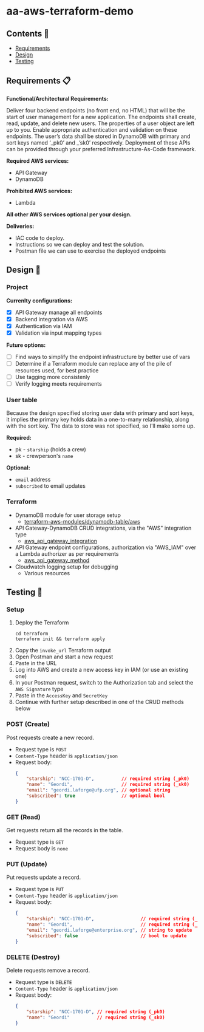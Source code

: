 # aa-aws-terraform-demo

## Contents 📕

- [Requirements](#requirements-)
- [Design](#design-)
- [Testing](#testing-)

## Requirements 📋

**Functional/Architectural Requirements:**
 
Deliver four backend endpoints (no front end, no HTML) that will be the start of user management for a new application.  The endpoints shall create, read, update, and delete new users.  The properties of a user object are left up to you. Enable appropriate authentication and validation on these endpoints. The user’s data shall be stored in DynamoDB with primary and sort keys named ‘_pk0’ and _’sk0’ respectively. Deployment of these APIs can be provided through your preferred Infrastructure-As-Code framework.
 
**Required AWS services:**
- API Gateway
- DynamoDB
 
**Prohibited AWS services:**
- Lambda
 
**All other AWS services optional per your design.**
 
**Deliveries:**
- IAC code to deploy.
- Instructions so we can deploy and test the solution.
- Postman file we can use to exercise the deployed endpoints

## Design 🔩

### Project

**Currenlty configurations:**

- [x] API Gateway manage all endpoints
- [x] Backend integration via AWS
- [x] Authentication via IAM
- [x] Validation via input mapping types

**Future options:**

- [ ] Find ways to simplify the endpoint infrastructure by better use of vars
- [ ] Determine if a Terraform module can replace any of the pile of resources used, for best practice
- [ ] Use tagging more consistenly
- [ ] Verify logging meets requirements

### User table

Because the design specified storing user data with primary and sort keys, it implies the primary key holds data in a one-to-many relationship, along with the sort key. The data to store was not specified, so I'll make some up.

**Required:**
- pk - `starship` (holds a crew)
- sk - crewperson's `name`

**Optional:**

- `email` address
- `subscribed` to email updates

### Terraform

- DynamoDB module for user storage setup
    - [terraform-aws-modules/dynamodb-table/aws](https://registry.terraform.io/modules/terraform-aws-modules/dynamodb-table/aws/latest)
- API Gateway-DynamoDB CRUD integrations, via the "AWS" integration type
    - [aws_api_gateway_integration](https://registry.terraform.io/providers/hashicorp/aws/latest/docs/resources/api_gateway_integration)
- API Gateway endpoint configurations, authorization via "AWS_IAM" over a Lambda authorizer as per requirements
    - [aws_api_gateway_method](https://registry.terraform.io/providers/hashicorp/aws/latest/docs/resources/api_gateway_method)
- Cloudwatch logging setup for debugging
    - Various resources

## Testing 🧪

### Setup

1. Deploy the Terraform
    ```
    cd terraform
    terraform init && terraform apply
    ```
1. Copy the `invoke_url` Terraform output
1. Open Postman and start a new request
1. Paste in the URL
1. Log into AWS and create a new access key in IAM (or use an existing one)
1. In your Postman request, switch to the Authorization tab and select the `AWS Signature` type
1. Paste in the `AccessKey` and `SecretKey`
1. Continue with further setup described in one of the CRUD methods below

### POST (Create)

Post requests create a new record.

- Request type is `POST`
- `Content-Type` header is `application/json`
- Request body:
    ```json
    {
        "starship": "NCC-1701-D",          // required string (_pk0)
        "name": "Geordi",                  // required string (_sk0)
        "email": "geordi.laforge@ufp.org", // optional string
        "subscribed": true                 // optional bool
    }
    ```

### GET (Read)

Get requests return all the records in the table.

- Request type is `GET`
- Request body is `none`

### PUT (Update)

Put requests update a record.

- Request type is `PUT`
- `Content-Type` header is `application/json`
- Request body:
    ```json
    {
        "starship": "NCC-1701-D",                 // required string (_pk0)
        "name": "Geordi",                         // required string (_sk0)
        "email": "geordi.laforge@enterprise.org", // string to update
        "subscribed": false                       // bool to update
    }
    ```

### DELETE (Destroy)

Delete requests remove a record.

- Request type is `DELETE`
- `Content-Type` header is `application/json`
- Request body:
    ```json
    {
        "starship": "NCC-1701-D", // required string (_pk0)
        "name": "Geordi"          // required string (_sk0)
    }
    ```
